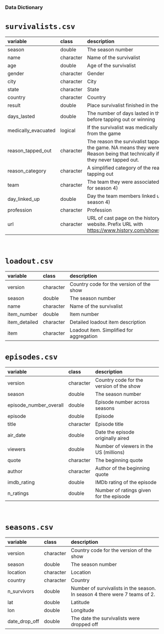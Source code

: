 ### Data Dictionary


# `survivalists.csv`

|variable            |class     |description         |
|:-------------------|:---------|:-------------------|
|season              |double    |The season number              |
|name                |character |Name of the survivalist                |
|age                 |double    |Age of the survivalist                 |
|gender              |character |Gender              |
|city                |character |City                |
|state               |character |State               |
|country             |character |Country             |
|result              |double    |Place survivalist finished in the season              |
|days_lasted         |double    |The number of days lasted in the game before tapping out or winning         |
|medically_evacuated |logical   |If the survivalist was medically evacuated from the game |
|reason_tapped_out   |character |The reason the survivalist tapped out of the game. NA means they were the winner. Reason being that technically if they won they never tapped out.   |
|reason_category     |character |A simplified category of the reason for tapping out  |
|team                |character |The team they were associated with (only for season 4)            |
|day_linked_up       |double    |Day the team members linked up (only for season 4)       |
|profession          |character |Profession          |
|url                 |character |URL of cast page on the history channel website. Prefix URL with https://www.history.com/shows/alone/cast                 |

<br>

# `loadout.csv`

|variable      |class     |description   |
|:-------------|:---------|:-------------|
|version       |character |Country code for the version of the show     |
|season        |double    |The season number        |
|name          |character |Name of the survivalist          |
|item_number   |double    |Item number   |
|item_detailed |character |Detailed loadout item description |
|item          |character |Loadout item. Simplified for aggregation          |

# `episodes.csv`

|variable               |class     |description            |
|:----------------------|:---------|:----------------------|
|version                |character |Country code for the version of the show             |
|season                 |double    |The season number                 |
|episode_number_overall |double    |Episode number across seasons |
|episode                |double    |Episode                |
|title                  |character |Episode title                  |
|air_date               |double    |Date the episode originally aired               |
|viewers                |double    |Number of viewers in the US (millions)                |
|quote                  |character |The beginning quote                  |
|author                 |character |Author of the beginning quote                 |
|imdb_rating            |double    |IMDb rating of the episode            |
|n_ratings              |double    |Number of ratings given for the episode              |

<br>

# `seasons.csv`

|variable      |class     |description   |
|:-------------|:---------|:-------------|
|version       |character |Country code for the version of the show      |
|season        |double    |The season number        |
|location      |character |Location      |
|country       |character |Country       |
|n_survivors   |double    |Number of survivalists in the season. In season 4 there were 7 teams of 2.   |
|lat           |double    |Latitude           |
|lon           |double    |Longitude           |
|date_drop_off |double    |The date the survivalists were dropped off |
